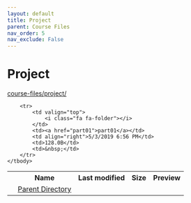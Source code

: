 ```yaml
---
layout: default
title: Project
parent: Course Files
nav_order: 5
nav_exclude: False
---
```


# Project

[course-files/project/](.)

<table class="tbl-files">
    <tbody>
        <tr>
            <th valign="top"></th>
            <th>Name</th>
            <th>Last modified</th>
            <th>Size</th>
            <th>Preview</th>
        </tr>
        <tr>
            <td valign="top">
                <i class="fa fa-folder-open"></i>
            </td>
            <td><a href="../">Parent Directory</a></td>
            <td>&nbsp;</td>
            <td>&nbsp;</td>
            <td>&nbsp;</td>
        </tr>

        <tr>
            <td valign="top">
                <i class="fa fa-folder"></i>
            </td>
            <td><a href="part01">part01</a></td>
            <td align="right">5/3/2019 6:56 PM</td>
            <td>128.0B</td>
            <td>&nbsp;</td>
        </tr>
    </tbody>
</table>

